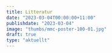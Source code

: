 ```yaml
---
title: Litteratur
date: "2023-03-04T00:00:00+11:00"
publishdate: "2023-03-04"
image: "thumbs/mmc-poster-100-01.jpg"
draft: true
type: "aktuellt"
---
```

